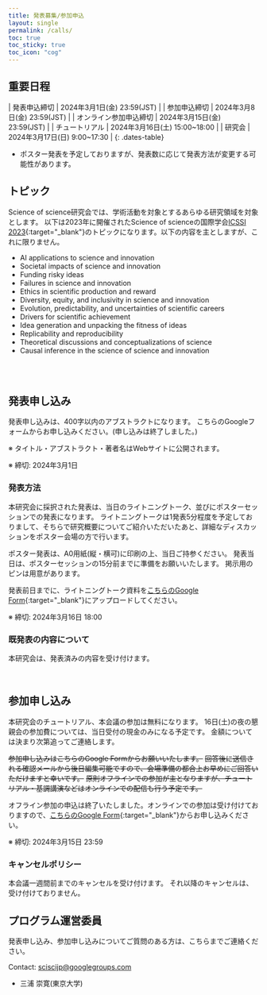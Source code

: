 ```yaml
---
title: 発表募集/参加申込
layout: single
permalink: /calls/
toc: true
toc_sticky: true
toc_icon: "cog"
---
```


## 重要日程

<style>
.dates-table { font-size: .9em; }
.dates-table del { color: #888; }
</style>

| 発表申込締切 | 2024年3月1日(金) 23:59(JST) |
| 参加申込締切 | 2024年3月8日(金) 23:59(JST) |
| オンライン参加申込締切 | 2024年3月15日(金) 23:59(JST) |
| チュートリアル | 2024年3月16日(土) 15:00~18:00 |
| 研究会 | 2024年3月17日(日) 9:00~17:30 |
{: .dates-table}

* ポスター発表を予定しておりますが、発表数に応じて発表方法が変更する可能性があります。

## トピック

Science of science研究会では、学術活動を対象とするあらゆる研究領域を対象とします。 
以下は2023年に開催されたScience of scienceの国際学会[ICSSI 2023](https://www.icssi.org/){:target="_blank"}のトピックになります。以下の内容を主としますが、これに限りません。

* AI applications to science and innovation
* Societal impacts of science and innovation 
* Funding risky ideas
* Failures in science and innovation
* Ethics in scientific production and reward
* Diversity, equity, and inclusivity in science and innovation
* Evolution, predictability, and uncertainties of scientific careers
* Drivers for scientific achievement
* Idea generation and unpacking the fitness of ideas
* Replicability and reproducibility
* Theoretical discussions and conceptualizations of science
* Causal inference in the science of science and innovation 

<br>
<br>

## 発表申し込み

発表申し込みは、400字以内のアブストラクトになります。
こちらのGoogleフォームからお申し込みください。(申し込みは終了しました。)

※ タイトル・アブストラクト・著者名はWebサイトに公開されます。

※ 締切: 2024年3月1日

### 発表方法

本研究会に採択された発表は、当日のライトニングトーク、並びにポスターセッションでの発表になります。
ライトニングトークは1発表5分程度を予定しておりまして、そちらで研究概要についてご紹介いただいたあと、詳細なディスカッションをポスター会場の方で行います。

ポスター発表は、A0用紙(縦・横可)に印刷の上、当日ご持参ください。
発表当日は、ポスターセッションの15分前までに準備をお願いいたします。
掲示用のピンは用意があります。

発表前日までに、ライトニングトーク資料を[こちらのGoogle Form](https://forms.gle/ztvj7nNdoucJBGdp9){:target="_blank"}にアップロードしてください。
<!-- 発表前日までに、ライトニングトーク、ならびにポスター原稿のPDFをこちらのGoogle Formにアップロードしてください。(3月以降公開) -->

※ 締切: 2024年3月16日 18:00

<!-- ※ 発表募集数によっては、発表方法が変更になる場合があります。 -->

### 既発表の内容について

本研究会は、発表済みの内容を受け付けます。

<br>

## 参加申し込み

本研究会のチュートリアル、本会議の参加は無料になります。
16日(土)の夜の懇親会の参加費については、当日受付の現金のみになる予定です。
金額については決まり次第追ってご連絡します。

~~参加申し込みはこちらのGoogle Formからお願いいたします。~~
~~回答後に送信される確認メールから後日編集可能ですので、会場準備の都合上お早めにご回答いただけますと幸いです。~~
~~原則オフラインでの参加が主となりますが、チュートリアル・基調講演などはオンラインでの配信も行う予定です。~~

オフライン参加の申込は終了いたしました。オンラインでの参加は受け付けておりますので、[こちらのGoogle Form](https://forms.gle/4gKukKk79GwJVtzj9){:target="_blank"}からお申し込みください。

※ 締切: 2024年3月15日 23:59

### キャンセルポリシー

本会議一週間前までのキャンセルを受け付けます。
それ以降のキャンセルは、受け付けておりません。

## プログラム運営委員

発表申し込み、参加申し込みについてご質問のある方は、こちらまでご連絡ください。

Contact: [sciscijp@googlegroups.com](mailto:sciscijp@googlegroups.com)

* 三浦 崇寛(東京大学)